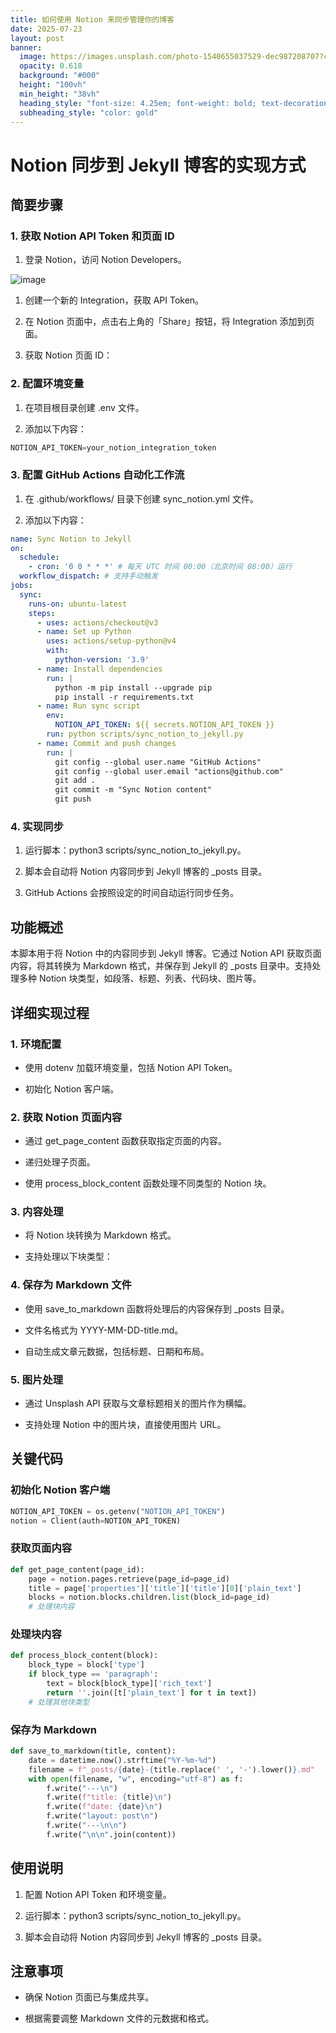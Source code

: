 ```yaml
---
title: 如何使用 Notion 来同步管理你的博客
date: 2025-07-23
layout: post
banner:
  image: https://images.unsplash.com/photo-1540655037529-dec987208707?crop=entropy&cs=tinysrgb&fit=max&fm=jpg&ixid=M3w2OTIwMzJ8MHwxfHJhbmRvbXx8fHx8fHx8fDE3NTMyOTU2NTJ8&ixlib=rb-4.1.0&q=80&w=1080
  opacity: 0.618
  background: "#000"
  height: "100vh"
  min_height: "38vh"
  heading_style: "font-size: 4.25em; font-weight: bold; text-decoration: underline"
  subheading_style: "color: gold"
---
```


# Notion 同步到 Jekyll 博客的实现方式

## 简要步骤

### 1. 获取 Notion API Token 和页面 ID

1. 登录 Notion，访问 Notion Developers。

![image](https://prod-files-secure.s3.us-west-2.amazonaws.com/a7a0cc5a-89b9-4cda-8686-1fba0ca52f40/d19c1afe-dea5-4312-9333-786b0ba83054/image.png?X-Amz-Algorithm=AWS4-HMAC-SHA256&X-Amz-Content-Sha256=UNSIGNED-PAYLOAD&X-Amz-Credential=ASIAZI2LB466SR2ITG54%2F20250723%2Fus-west-2%2Fs3%2Faws4_request&X-Amz-Date=20250723T183411Z&X-Amz-Expires=3600&X-Amz-Security-Token=IQoJb3JpZ2luX2VjEPP%2F%2F%2F%2F%2F%2F%2F%2F%2F%2FwEaCXVzLXdlc3QtMiJHMEUCIGtUIA6tHIpks9ceU%2FGYltsaRUeotwMyPpvVnLbYV%2F45AiEAxTJdoRoEOV8on61hULV2PullXB1e%2BCBd2GVs3HNl9Toq%2FwMIGxAAGgw2Mzc0MjMxODM4MDUiDLhnf7XRpe5dgg8blCrcAwmN3udWXx4mZypojZKfZhyWpDxNZgh8XdEexEjz0zjw3J6eYU11qFhe0cF0AdTPQDjEhaSyKaN5GLFAqKJ29apHnubm7i7mwI3sGLlY3S%2BSYfDK477oQaPGxxAIBNpU7zxuTx9%2B5tymh1RZ1qhQ4u7KzMCKwklcK%2Fc3JWGy8VfgQ%2BS3zAMgCX7fEPzB%2BVlQTu27XIqfO7%2B1IcG%2BcBiaSpLf9eu2bOtdLbRBV1LanDPu%2FoG3ZczMJEImR6yOMZJxca4vfNpLjDoBs9KLFXpC3FiiLKeoVhAh5ek%2FWlx%2FFeUe7g0I%2BMW3XGHSnhQMd5sLO9yOkd1z3CpYeuhaIplttYN5UG3uHMo7U9heyfvS0cbkMAYF0QHp7aTB1GBQj%2FTBN%2BNqciugmqsh2ayotKL8IbNJCOCmeV%2BBFZO4ECJkDA9BXJOmjEYYhtcJXZDKsvGbibdOwaePgRbqjiSareDACBD5PvdCGtqYOxXCO0Id3N8R8mvmZI0itUlDYpqtdURXgkRm1X3DDlT6W3T9fRp8979oz1sAEHanwvs%2F1ynPVE4J660M0huVIR2TmqJ5aI8kue0Fz1FOdMhPl67z4D6skAYHxhgzg7pfAOtoCEribTnNhB229c9Mk5k5cNTlMMTPhMQGOqUBHd4MGa%2FAngZ4oWQ6%2BZRM5abqadCg3DUX9%2BZ9Kh1ybGohR%2F8SORCH3qrLln0lROpW%2FMwFoxaZzfL%2BlZT8xA4nMxn9%2BBH0juNTF7o%2BJ1fixdIvJRpxSteizaLOiCQHDOMcSUUDA%2BfFFno6Z1CfQFx3Dc%2BaUmn7mQmQPo6ZGnh4c%2BMRaYqkdVkpae9rlKlK9LBWvOQGarKGj10yNllRxJX503pnh7UV&X-Amz-Signature=89facd941722a9e2e87350a8ddaba5f0b06a62c69d60d4b885f9f2c1271c1a59&X-Amz-SignedHeaders=host&x-amz-checksum-mode=ENABLED&x-id=GetObject)

1. 创建一个新的 Integration，获取 API Token。

1. 在 Notion 页面中，点击右上角的「Share」按钮，将 Integration 添加到页面。

1. 获取 Notion 页面 ID：


### 2. 配置环境变量

1. 在项目根目录创建 .env 文件。

1. 添加以下内容：

```javascript
NOTION_API_TOKEN=your_notion_integration_token
```

### 3. 配置 GitHub Actions 自动化工作流

1. 在 .github/workflows/ 目录下创建 sync_notion.yml 文件。

1. 添加以下内容：

```yaml
name: Sync Notion to Jekyll
on:
  schedule:
    - cron: '0 0 * * *' # 每天 UTC 时间 00:00（北京时间 08:00）运行
  workflow_dispatch: # 支持手动触发
jobs:
  sync:
    runs-on: ubuntu-latest
    steps:
      - uses: actions/checkout@v3
      - name: Set up Python
        uses: actions/setup-python@v4
        with:
          python-version: '3.9'
      - name: Install dependencies
        run: |
          python -m pip install --upgrade pip
          pip install -r requirements.txt
      - name: Run sync script
        env:
          NOTION_API_TOKEN: ${{ secrets.NOTION_API_TOKEN }}
        run: python scripts/sync_notion_to_jekyll.py
      - name: Commit and push changes
        run: |
          git config --global user.name "GitHub Actions"
          git config --global user.email "actions@github.com"
          git add .
          git commit -m "Sync Notion content"
          git push
```

### 4. 实现同步

1. 运行脚本：python3 scripts/sync_notion_to_jekyll.py。

1. 脚本会自动将 Notion 内容同步到 Jekyll 博客的 _posts 目录。

1. GitHub Actions 会按照设定的时间自动运行同步任务。

## 功能概述

本脚本用于将 Notion 中的内容同步到 Jekyll 博客。它通过 Notion API 获取页面内容，将其转换为 Markdown 格式，并保存到 Jekyll 的 _posts 目录中。支持处理多种 Notion 块类型，如段落、标题、列表、代码块、图片等。

## 详细实现过程

### 1. 环境配置

- 使用 dotenv 加载环境变量，包括 Notion API Token。

- 初始化 Notion 客户端。

### 2. 获取 Notion 页面内容

- 通过 get_page_content 函数获取指定页面的内容。

- 递归处理子页面。

- 使用 process_block_content 函数处理不同类型的 Notion 块。

### 3. 内容处理

- 将 Notion 块转换为 Markdown 格式。

- 支持处理以下块类型：


### 4. 保存为 Markdown 文件

- 使用 save_to_markdown 函数将处理后的内容保存到 _posts 目录。

- 文件名格式为 YYYY-MM-DD-title.md。

- 自动生成文章元数据，包括标题、日期和布局。

### 5. 图片处理

- 通过 Unsplash API 获取与文章标题相关的图片作为横幅。

- 支持处理 Notion 中的图片块，直接使用图片 URL。

## 关键代码

### 初始化 Notion 客户端

```python
NOTION_API_TOKEN = os.getenv("NOTION_API_TOKEN")
notion = Client(auth=NOTION_API_TOKEN)
```

### 获取页面内容

```python
def get_page_content(page_id):
    page = notion.pages.retrieve(page_id=page_id)
    title = page['properties']['title']['title'][0]['plain_text']
    blocks = notion.blocks.children.list(block_id=page_id)
    # 处理块内容
```

### 处理块内容

```python
def process_block_content(block):
    block_type = block['type']
    if block_type == 'paragraph':
        text = block[block_type]['rich_text']
        return ''.join([t['plain_text'] for t in text])
    # 处理其他块类型
```

### 保存为 Markdown

```python
def save_to_markdown(title, content):
    date = datetime.now().strftime("%Y-%m-%d")
    filename = f"_posts/{date}-{title.replace(' ', '-').lower()}.md"
    with open(filename, "w", encoding="utf-8") as f:
        f.write("---\n")
        f.write(f"title: {title}\n")
        f.write(f"date: {date}\n")
        f.write("layout: post\n")
        f.write("---\n\n")
        f.write("\n\n".join(content))
```

## 使用说明

1. 配置 Notion API Token 和环境变量。

1. 运行脚本：python3 scripts/sync_notion_to_jekyll.py。

1. 脚本会自动将 Notion 内容同步到 Jekyll 博客的 _posts 目录。

## 注意事项

- 确保 Notion 页面已与集成共享。

- 根据需要调整 Markdown 文件的元数据和格式。